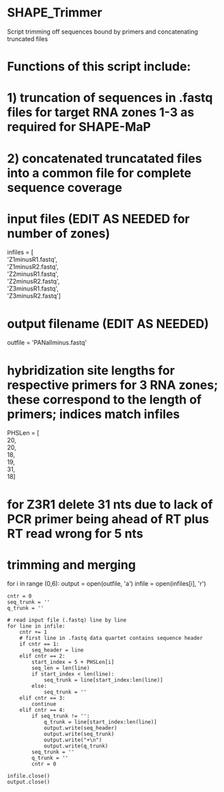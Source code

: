 # SHAPE_Trimmer
Script trimming off sequences bound by primers and concatenating truncated files
# Functions of this script include:
# 1) truncation of sequences in .fastq files for target RNA zones 1-3 as required for SHAPE-MaP
# 2) concatenated truncatated files into a common file for complete sequence coverage

# input files (EDIT AS NEEDED for number of zones)

infiles = [\
'Z1minusR1.fastq',\
'Z1minusR2.fastq',\
'Z2minusR1.fastq',\
'Z2minusR2.fastq',\
'Z3minusR1.fastq',\
'Z3minusR2.fastq']

# output filename (EDIT AS NEEDED)
outfile = 'PANallminus.fastq'


# hybridization site lengths for respective primers for 3 RNA zones; these correspond to the length of primers; indices match infiles
PHSLen = [\
20,\
20,\
18,\
19,\
31,\
18]

# for Z3R1 delete 31 nts due to lack of PCR primer being ahead of RT plus RT read wrong for 5 nts


# trimming and merging
for i in range (0,6):
	output = open(outfile, 'a')
	infile = open(infiles[i], 'r')

	cntr = 0
	seq_trunk = ''
	q_trunk = ''

	# read input file (.fastq) line by line
	for line in infile:
		cntr += 1
		# first line in .fastq data quartet contains sequence header
		if cntr == 1:
			seq_header = line
		elif cntr == 2:
			start_index = 5 + PHSLen[i]
			seq_len = len(line)
			if start_index < len(line):
				seq_trunk = line[start_index:len(line)]
			else:
				seq_trunk = ''
		elif cntr == 3:
			continue
		elif cntr == 4:
			if seq_trunk != '':
				q_trunk = line[start_index:len(line)]
				output.write(seq_header)
				output.write(seq_trunk)
				output.write("+\n")
				output.write(q_trunk)
			seq_trunk = ''
			q_trunk = ''
			cntr = 0
	
	infile.close()	
	output.close()
